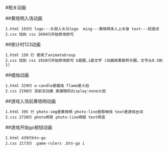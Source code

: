 #相关动画

##黄晓明入场动画
```code
1.html 193行 logo---头部人头马logo  ming---黄晓明本人上半身 text---祝酒词 
2.css 找到 css 2694行开始修改即可
```
##倒计时123动画
```code
1.html 150 行 使用了animateGroup
2.css 找到 css 1918行开始修改即可 b是圈,i是文字 (动画效果是转半圈，文字从0.5到1)
```

##蜡烛动画
```code
1.html 329行 o-candle是蜡烛 flame是火焰 
2.css 2198行 目前无动画 直接随机display:none火焰
```

##游戏入场前黄晓明动画
```code
1.html 395 行 photo-img是黄晓明 photo-line是那根线 text是游戏台词
2.css 2730行 photo明哥 photo-line明棍 text明语
```
##游戏开始go按钮动画
```code
1.html 439行btn-go
2.css 2173行 .game-rulers .btn-go i
```